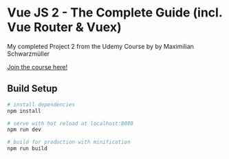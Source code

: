 
# Vue JS 2 - The Complete Guide (incl. Vue Router & Vuex)

My completed Project 2 from the Udemy Course by by Maximilian Schwarzmüller

[Join the course here!](https://www.udemy.com/vuejs-2-the-complete-guide/)

## Build Setup

``` bash
# install dependencies
npm install

# serve with hot reload at localhost:8080
npm run dev

# build for production with minification
npm run build
```
